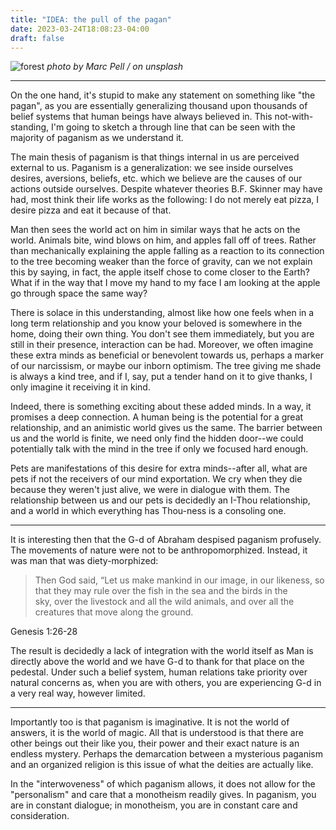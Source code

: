 ```yaml
---
title: "IDEA: the pull of the pagan"
date: 2023-03-24T18:08:23-04:00
draft: false
---
```


![forest](https://images.unsplash.com/photo-1547140741-00d6fd251528?ixlib=rb-4.0.3&ixid=MnwxMjA3fDB8MHxwaG90by1wYWdlfHx8fGVufDB8fHx8&auto=format&fit=crop&w=2670&q=80)
*photo by Marc Pell / on unsplash*

---

On the one hand, it's stupid to make any statement on something like "the pagan", as you are essentially generalizing thousand upon thousands of belief systems that human beings have always believed in. This not-with-standing, I'm going to sketch a through line that can be seen with the majority of paganism as we understand it.

The main thesis of paganism is that things internal in us are perceived external to us. Paganism is a generalization: we see inside ourselves desires, aversions, beliefs, etc. which we believe are the causes of our actions outside ourselves. Despite whatever theories B.F. Skinner may have had, most think their life works as the following: I do not merely eat pizza, I desire pizza and eat it because of that.

Man then sees the world act on him in similar ways that he acts on the world. Animals bite, wind blows on him, and apples fall off of trees. Rather than mechanically explaining the apple falling as a reaction to its connection to the tree becoming weaker than the force of gravity, can we not explain this by saying, in fact, the apple itself chose to come closer to the Earth? What if in the way that I move my hand to my face I am looking at the apple go through space the same way?

There is solace in this understanding, almost like how one feels when in a long term relationship and you know your beloved is somewhere in the home, doing their own thing. You don't see them immediately, but you are still in their presence, interaction can be had. Moreover, we often imagine these extra minds as beneficial or benevolent towards us, perhaps a marker of our narcissism, or maybe our inborn optimism. The tree giving me shade is always a kind tree, and if I, say, put a tender hand on it to give thanks, I only imagine it receiving it in kind.

Indeed, there is something exciting about these added minds. In a way, it promises a deep connection. A human being is the potential for a great relationship, and an animistic world gives us the same. The barrier between us and the world is finite, we need only find the hidden door--we could potentially talk with the mind in the tree if only we focused hard enough.

Pets are manifestations of this desire for extra minds--after all, what are pets if not the receivers of our mind exportation. We cry when they die because they weren't just alive, we were in dialogue with them. The relationship between us and our pets is decidedly an I-Thou relationship, and a world in which everything has Thou-ness is a consoling one.

---

It is interesting then that the G-d of Abraham despised paganism profusely. The movements of nature were not to be anthropomorphized. Instead, it was man that was diety-morphized: 

> Then God said, “Let us make mankind in our image, in our likeness, so that they may rule over the fish in the sea and the birds in the sky, over the livestock and all the wild animals, and over all the creatures that move along the ground.

Genesis 1:26-28


The result is decidedly a lack of integration with the world itself as Man is directly above the world and we have G-d to thank for that place on the pedestal. Under such a belief system, human relations take priority over natural concerns as, when you are with others, you are experiencing G-d in a very real way, however limited.

---

Importantly too is that paganism is imaginative. It is not the world of answers, it is the world of magic. All that is understood is that there are other beings out their like you, their power and their exact nature is an endless mystery. Perhaps the demarcation between a mysterious paganism and an organized religion is this issue of what the deities are actually like.

In the "interwoveness" of which paganism allows, it does not allow for the "personalism" and care that a monotheism readily gives. In paganism, you are in constant dialogue; in monotheism, you are in constant care and consideration.
